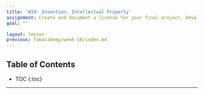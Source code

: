 ```yaml
---
title: 'W19: Invention, Intellectual Property'
assignment: Create and document a license for your final project. Develop a plan for dissemination of your final project. Prepare a summary slide (presentation.png, 1280x1024) and video clip (presentation.mp4, 1080p HTML5, < ~minute, < ~10 MB) in your root directory
goal: ""

layout: lesson
previous: fabacademy/week-18/index.md
---
```


## Table of Contents

* TOC
{:toc}

---
